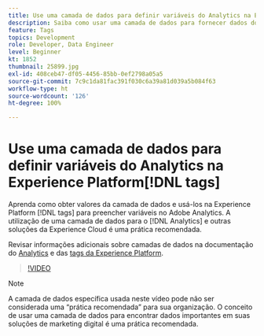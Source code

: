 ```yaml
---
title: Use uma camada de dados para definir variáveis do Analytics na Experience Platform [!DNL tags]
description: Saiba como usar uma camada de dados para fornecer dados do Analytics e outras soluções da Experience Cloud.
feature: Tags
topics: Development
role: Developer, Data Engineer
level: Beginner
kt: 1852
thumbnail: 25899.jpg
exl-id: 408ceb47-df05-4456-85bb-0ef2798a05a5
source-git-commit: 7c9c1da81fac391f030c6a39a81d039a5b084f63
workflow-type: ht
source-wordcount: '126'
ht-degree: 100%

---
```


# Use uma camada de dados para definir variáveis do Analytics na Experience Platform[!DNL tags]

Aprenda como obter valores da camada de dados e usá-los na Experience Platform [!DNL tags] para preencher variáveis no Adobe Analytics. A utilização de uma camada de dados para o [!DNL Analytics] e outras soluções da Experience Cloud é uma prática recomendada.

Revisar informações adicionais sobre camadas de dados na documentação do [Analytics](https://experienceleague.adobe.com/docs/analytics/implementation/prepare/data-layer.html?lang=pt-BR) e das [tags da Experience Platform](https://experienceleague.adobe.com/docs/experience-platform/tags/extensions/client/client-data-layer/overview.html).

>[!VIDEO](https://video.tv.adobe.com/v/25899/?quality=12&learn=on)

>[!NOTE]
>
>A camada de dados específica usada neste vídeo pode não ser considerada uma “prática recomendada” para sua organização. O conceito de usar uma camada de dados para encontrar dados importantes em suas soluções de marketing digital é uma prática recomendada.
